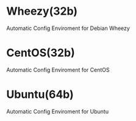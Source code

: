 Wheezy(32b)
======

Automatic Config Enviroment for Debian Wheezy

CentOS(32b)
======

Automatic Config Enviroment for CentOS

Ubuntu(64b)
======

Automatic Config Enviroment for Ubuntu
